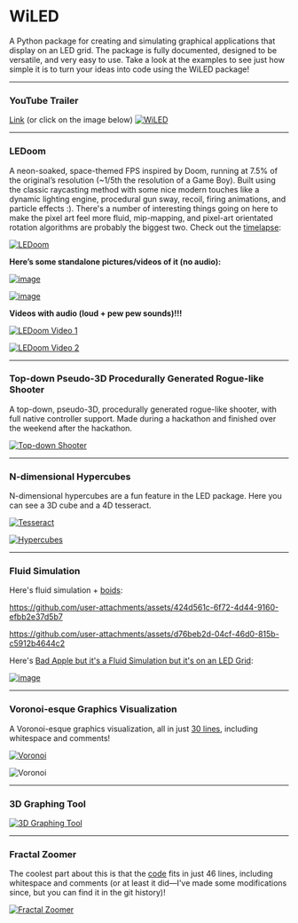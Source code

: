 # WiLED

A Python package for creating and simulating graphical applications that display on an LED grid. The package is fully documented, designed to be versatile, and very easy to use. Take a look at the examples to see just how simple it is to turn your ideas into code using the WiLED package!

---

### YouTube Trailer
[Link](https://www.youtube.com/watch?v=WWUICMdFa3I) (or click on the image below)
[![WiLED](https://i.imgur.com/0CPYuYF.png)](https://www.youtube.com/watch?v=WWUICMdFa3I)

---

### LEDoom  
A neon-soaked, space-themed FPS inspired by Doom, running at 7.5% of the original’s resolution (~1/5th the resolution of a Game Boy). Built using the classic raycasting method with some nice modern touches like a dynamic lighting engine, procedural gun sway, recoil, firing animations, and particle effects :). There's a number of interesting things going on here to make the pixel art feel more fluid, mip-mapping, and pixel-art orientated rotation algorithms are probably the biggest two. Check out the [timelapse](https://www.youtube.com/watch?v=P3i4fNi8Vm4):

[![LEDoom](https://github.com/user-attachments/assets/f0129474-ba5a-4e15-8ce9-ca6f1acf230d)](https://www.youtube.com/watch?v=P3i4fNi8Vm4)

**Here’s some standalone pictures/videos of it (no audio):**

[![image](https://github.com/user-attachments/assets/0b9d62ef-0c5f-4454-bc2c-b0fc3b92d9c9)](https://github.com/user-attachments/assets/9ab1e1fb-3e67-402f-ad00-e754fd38cc07)

[![image](https://github.com/user-attachments/assets/0b9d62ef-0c5f-4454-bc2c-b0fc3b92d9c9)](https://github.com/user-attachments/assets/999683fc-a869-48e0-8ac3-dd56977c15b6)


**Videos with audio (loud + pew pew sounds)!!!**

[![LEDoom Video 1](https://github.com/user-attachments/assets/f0129474-ba5a-4e15-8ce9-ca6f1acf230d)](https://github.com/user-attachments/assets/bab4eb97-252f-4b29-aa20-18098e9c0fdf)

[![LEDoom Video 2](https://github.com/user-attachments/assets/f0129474-ba5a-4e15-8ce9-ca6f1acf230d)](https://github.com/user-attachments/assets/e59b62e8-807f-40db-8437-16a30f769f29)

---

### Top-down Pseudo-3D Procedurally Generated Rogue-like Shooter  
A top-down, pseudo-3D, procedurally generated rogue-like shooter, with full native controller support. Made during a hackathon and finished over the weekend after the hackathon.

[![Top-down Shooter](https://github.com/user-attachments/assets/03c5db43-94d0-461c-b0d2-e0cd8925fd3c)](https://github.com/user-attachments/assets/03c5db43-94d0-461c-b0d2-e0cd8925fd3c)

---

### N-dimensional Hypercubes  
N-dimensional hypercubes are a fun feature in the LED package. Here you can see a 3D cube and a 4D tesseract.

[![Tesseract](https://github.com/user-attachments/assets/11dbb863-ccb7-4237-9ba4-04b012ec5d13)](https://github.com/user-attachments/assets/11dbb863-ccb7-4237-9ba4-04b012ec5d13)

[![Hypercubes](https://github.com/user-attachments/assets/735ca7ab-763e-494a-af3f-27c41c4f74c6)](https://github.com/user-attachments/assets/735ca7ab-763e-494a-af3f-27c41c4f74c6)

---

### Fluid Simulation
Here's fluid simulation + [boids](https://en.wikipedia.org/wiki/Boids):

https://github.com/user-attachments/assets/424d561c-6f72-4d44-9160-efbb2e37d5b7

https://github.com/user-attachments/assets/d76beb2d-04cf-46d0-815b-c5912b4644c2

Here's [Bad Apple but it's a Fluid Simulation but it's on an LED Grid](https://www.youtube.com/watch?v=oCva_8jn29k):

[![image](https://github.com/user-attachments/assets/16938478-4b9d-4ffb-ac41-c3f8f7d8c0ff)](https://www.youtube.com/watch?v=oCva_8jn29k)

---

### Voronoi-esque Graphics Visualization  
A Voronoi-esque graphics visualization, all in just [30 lines](https://github.com/sekaha/LED/blob/main/Examples/crystals.py), including whitespace and comments!

[![Voronoi](https://github.com/user-attachments/assets/a773b99f-c075-43ea-8ed4-47ce572d349d)](https://github.com/user-attachments/assets/a773b99f-c075-43ea-8ed4-47ce572d349d)

![Voronoi](https://user-images.githubusercontent.com/22718210/164121674-fb5c522a-1240-46e9-967c-c2679257c367.jpg)

---

### 3D Graphing Tool

[![3D Graphing Tool](https://github.com/user-attachments/assets/e836be2b-3bad-4624-9bd4-20962e1d24fe)](https://github.com/user-attachments/assets/e836be2b-3bad-4624-9bd4-20962e1d24fe)

---

### Fractal Zoomer  
The coolest part about this is that the [code](https://raw.githubusercontent.com/sekaha/LED/refs/heads/main/Examples/fractal.py) fits in just 46 lines, including whitespace and comments (or at least it did—I've made some modifications since, but you can find it in the git history)!

[![Fractal Zoomer](https://github.com/user-attachments/assets/c9e291ad-c422-4300-a577-e0c1c31cecc3)](https://github.com/user-attachments/assets/c9e291ad-c422-4300-a577-e0c1c31cecc3)
